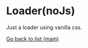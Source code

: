 # Loader(noJs)

Just a loader using vanilla css.

[Go back to list (main)](https://github.com/deivmaik/Personal-UI-Library)
